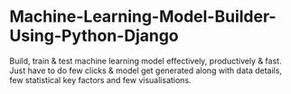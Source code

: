# Machine-Learning-Model-Builder-Using-Python-Django
Build, train &amp; test machine learning model effectively, productively &amp; fast. Just have to do few clicks &amp; model get generated along with data details, few statistical key factors and few visualisations.
